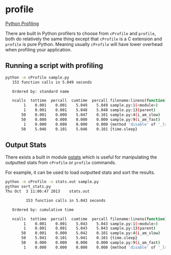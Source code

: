 profile
=======

[Python Profiling](http://docs.python.org/2/library/profile.html)

There are built in Python profilers to choose from `cProfile` and `profile`, both do
relatively the same thing except that `cProfile` is a C extension and `profile` is
pure Python. Meaning usually `cProfile` will have lower overhead when profiling your application.

## Running a script with profiling

```bash
python -m cProfile sample.py
   153 function calls in 5.049 seconds

   Ordered by: standard name

   ncalls  tottime  percall  cumtime  percall filename:lineno(function)
        1    0.001    0.001    5.049    5.049 sample.py:1(<module>)
        1    0.001    0.001    5.048    5.048 sample.py:13(parent)
       50    0.001    0.000    5.047    0.101 sample.py:4(i_am_slow)
       50    0.000    0.000    0.000    0.000 sample.py:9(i_am_fast)
        1    0.000    0.000    0.000    0.000 {method 'disable' of '_lsprof.Profiler' objects}
       50    5.046    0.101    5.046    0.101 {time.sleep}
```


## Output Stats
There exists a built in module [pstats](http://docs.python.org/2/library/profile.html#module-pstats) which is useful for manipulating the
outputted stats from `cProfile` or `profile` commands.

For example, it can be used to load outputted stats and sort the results.

```bash
python -m cProfile -o stats.out sample.py
python sort_stats.py
Thu Oct  3 11:06:47 2013    stats.out

         153 function calls in 5.043 seconds

   Ordered by: cumulative time

   ncalls  tottime  percall  cumtime  percall filename:lineno(function)
        1    0.001    0.001    5.043    5.043 sample.py:1(<module>)
        1    0.001    0.001    5.043    5.043 sample.py:13(parent)
       50    0.001    0.000    5.042    0.101 sample.py:4(i_am_slow)
       50    5.041    0.101    5.041    0.101 {time.sleep}
       50    0.000    0.000    0.000    0.000 sample.py:9(i_am_fast)
        1    0.000    0.000    0.000    0.000 {method 'disable' of '_lsprof.Profiler' objects}
```
